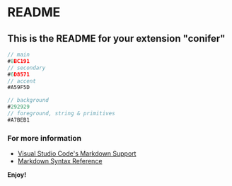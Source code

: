 # README
## This is the README for your extension "conifer"

```js
// main
#8BC191
// secondary
#6D8571
// accent
#A59F5D

// background
#292929
// foreground, string & primitives
#A7BEB1
```

### For more information
* [Visual Studio Code's Markdown Support](http://code.visualstudio.com/docs/languages/markdown)
* [Markdown Syntax Reference](https://help.github.com/articles/markdown-basics/)

**Enjoy!**
